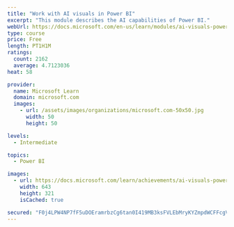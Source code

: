 ```yaml
---
title: "Work with AI visuals in Power BI"
excerpt: "This module describes the AI capabilities of Power BI."
webUrl: https://docs.microsoft.com/en-us/learn/modules/ai-visuals-power-bi/
type: course
price: Free
length: PT1H1M
ratings:
  count: 2162
  average: 4.7123036
heat: 58

provider:
  name: Microsoft Learn
  domain: microsoft.com
  images:
    - url: /assets/images/organizations/microsoft.com-50x50.jpg
      width: 50
      height: 50

levels:
  - Intermediate

topics:
  - Power BI

images:
  - url: https://docs.microsoft.com/learn/achievements/ai-visuals-power-bi-social.png
    width: 643
    height: 321
    isCached: true

secured: "F0j4LPW4NP7fF5uDOEramrbzCg6tan0I419MB3ksFVLEbMryKYZmpdWCFFcgVfhJsDkBtugNyk7/WuZhoXxYd55o3ekoLwC36atrUwliSq/KymXC4/MeXPs+1HDX8mb0KE10hjXf6VxWuOU1L061vCa0TxYAJ5KzpSxMJXEL2kfeRGclsxWzGVmF21fBHgBfZik0uAxaUuFeXDJ7Skp76SWyUM0KpB3DR0GTgPPZshmOBiyBv6eEhE2ih6+GDdZ52CmSYF7xPhHEzk1XRJ/rRIGzCxyLwOFtx59M7NomTKU/LEK6voW5Hvh08oitOQkVNiH0w0Hm8G8enCrcwdH5x7R9mVmvcGZ4QjseXjGax3TVU1ka44ngQ6KnjAdTMFIUifDWNXyuZrQkFYQonAd9RKSgpbct2nY2LpJFdJxXXj0=;4w3iFjqTxPx+ZXBUVbbjhw=="
---
```


